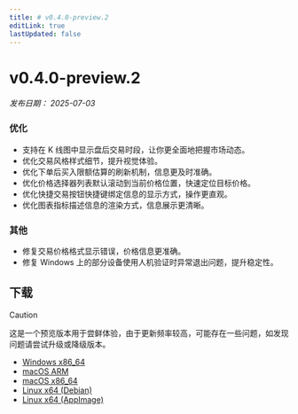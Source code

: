 ```yaml
---
title: # v0.4.0-preview.2
editLink: true
lastUpdated: false
---
```


# v0.4.0-preview.2  <Badge type="warning" text="preview" />

_发布日期： 2025-07-03_

### 优化

- 支持在 K 线图中显示盘后交易时段，让你更全面地把握市场动态。
- 优化交易风格样式细节，提升视觉体验。
- 优化下单后买入限额估算的刷新机制，信息更及时准确。
- 优化价格选择器列表默认滚动到当前价格位置，快速定位目标价格。
- 优化快捷交易按钮快捷键绑定信息的显示方式，操作更直观。
- 优化图表指标描述信息的渲染方式，信息展示更清晰。

### 其他

- 修复交易价格格式显示错误，价格信息更准确。
- 修复 Windows 上的部分设备使用人机验证时异常退出问题，提升稳定性。

## 下载


> [!CAUTION]
> 这是一个预览版本用于尝鲜体验，由于更新频率较高，可能存在一些问题，如发现问题请尝试升级或降级版本。


- [Windows x86_64](https://assets.lbkrs.com/github/release/longbridge-desktop/preview/longbridge-v0.4.0-preview.2-windows-x86_64.exe)
- [macOS ARM](https://assets.lbkrs.com/github/release/longbridge-desktop/preview/longbridge-v0.4.0-preview.2-macos-aarch64.dmg)
- [macOS x86_64](https://assets.lbkrs.com/github/release/longbridge-desktop/preview/longbridge-v0.4.0-preview.2-macos-x86_64.dmg)
- [Linux x64 (Debian)](https://assets.lbkrs.com/github/release/longbridge-desktop/preview/longbridge-v0.4.0-preview.2-linux-x86_64.deb)
- [Linux x64 (AppImage)](https://assets.lbkrs.com/github/release/longbridge-desktop/preview/longbridge-v0.4.0-preview.2-linux-x86_64.AppImage)